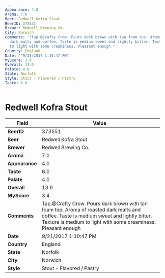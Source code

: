 ```yaml
---
Appearance: 4.0
Aroma: 7.0
Beer: Redwell Kofra Stout
BeerID: 373551
Brewer: Redwell Brewing Co.
City: Norwich
Comments: '"Tap.@Crafty Crow. Pours dark brown with tan foam top. Aroma of roasted
  dark malts and coffee. Taste is medium sweet and lightly bitter. Texture is medium
  to light with some creaminess. Pleasant enough "'
Country: England
Date: '"9/21/2017 1:10:47 PM"'
MyScore: 3.4
Overall: 13.0
Palate: 4.0
State: Norfolk
Style: Stout - Flavored / Pastry
Taste: 6.0
---
```


# Redwell Kofra Stout

| Field         | Value |
|---------------|-------|
| **BeerID** | 373551 |
| **Beer** | Redwell Kofra Stout |
| **Brewer** | Redwell Brewing Co. |
| **Aroma** | 7.0 |
| **Appearance** | 4.0 |
| **Taste** | 6.0 |
| **Palate** | 4.0 |
| **Overall** | 13.0 |
| **MyScore** | 3.4 |
| **Comments** | Tap.@Crafty Crow. Pours dark brown with tan foam top. Aroma of roasted dark malts and coffee. Taste is medium sweet and lightly bitter. Texture is medium to light with some creaminess. Pleasant enough  |
| **Date** | 9/21/2017 1:10:47 PM |
| **Country** | England |
| **State** | Norfolk |
| **City** | Norwich |
| **Style** | Stout - Flavored / Pastry |
